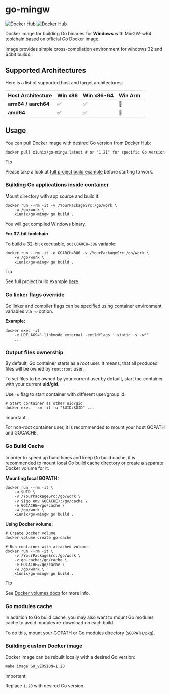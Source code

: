 # go-mingw

[![Docker Hub](https://img.shields.io/docker/pulls/x1unix/go-mingw.svg)](https://hub.docker.com/r/x1unix/go-mingw)
[![Docker Hub](https://img.shields.io/docker/v/x1unix/go-mingw.svg?sort=semver)](https://hub.docker.com/r/x1unix/go-mingw)

Docker image for building Go binaries for **Windows** with MinGW-w64 toolchain based on official Go Docker image.

Image provides simple cross-compilation environment for windows 32 and 64bit builds.

## Supported Architectures

Here is a list of supported host and target architectures:

| Host Architecture   | Win x86 | Win x86-64 | Win Arm |
| ------------------- | ------- | ---------- | ------- |
| **arm64 / aarch64** | ✅      |  ✅        | 🚫      |
| **amd64**           | ✅      |  ✅        | 🚫      |

## Usage

You can pull Docker image with desired Go version from Docker Hub:

```shell
docker pull x1unix/go-mingw:latest # or "1.21" for specific Go version
```

> [!TIP]
> Please take a look at [full project build example](example/sqlite-app) before starting to work.

### Building Go applications inside container

Mount directory with app source and build it:

```shell
docker run --rm -it -v /YourPackageSrc:/go/work \
    -w /go/work \
    x1unix/go-mingw go build .
```

You will get compiled Windows binary.

**For 32-bit toolchain**

To build a 32-bit executable, set `GOARCH=386` variable:

```shell
docker run --rm -it -e GOARCH=386 -v /YourPackageSrc:/go/work \
    -w /go/work \
    x1unix/go-mingw go build .
```

> [!TIP]
> See full project build example [here](example/sqlite-app).

### Go linker flags override

Go linker and compiler flags can be specified using container environment variables via `-e` option.

**Example:**

```shell
docker exec -it
    -e LDFLAGS="-linkmode external -extldflags '-static -s -w'"
    ...
```

### Output files ownership

By default, Go container starts as a *root* user. It means, that all produced files
will be owned by `root:root` user.

To set files to be owned by your current user by default, start the container with your current **uid/gid**.

Use `-u` flag to start container with different user/group id.

```shell
# Start container as other uid/gid
docker exec --rm -it -u "$UID:$GID" ...
```

> [!IMPORTANT]
> For non-root container user, it is recommended to mount your host GOPATH and GOCACHE.

### Go Build Cache

In order to speed up build times and keep Go build cache, it is recommended to mount local Go build cache directory or create a separate Docker volume for it.

**Mounting local GOPATH:**

```shell
docker run --rm -it \
    -u $UID \
    -v /YourPackageSrc:/go/work \
    -v $(go env GOCACHE):/go/cache \
    -e GOCACHE=/go/cache \
    -w /go/work \
    x1unix/go-mingw go build .
```

**Using Docker volume:**

```shell
# Create Docker volume
docker volume create go-cache

# Run container with attached volume
docker run --rm -it \
    -v /YourPackageSrc:/go/work \
    -v go-cache:/go/cache \
    -e GOCACHE=/go/cache \
    -w /go/work \
    x1unix/go-mingw go build .
```

> [!TIP]
> See [Docker volumes docs](https://docs.docker.com/storage/volumes/) for more info.

### Go modules cache

In addition to Go build cache, you may also want to mount Go modules cache 
to avoid modules re-download on each build.

To do this, mount your GOPATH or Go modules directory (`$GOPATH/pkg`).

### Building custom Docker image

Docker image can be rebuilt locally with a desired Go version:

```shell
make image GO_VERSION=1.20
```

> [!IMPORTANT]
> Replace `1.20` with desired Go version.

